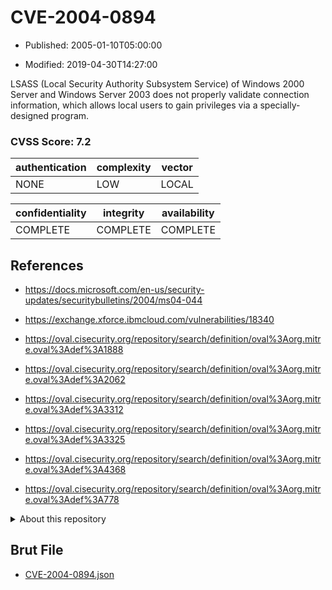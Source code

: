# CVE-2004-0894

- Published: 2005-01-10T05:00:00

- Modified: 2019-04-30T14:27:00

LSASS (Local Security Authority Subsystem Service) of Windows 2000 Server and Windows Server 2003 does not properly validate connection information, which allows local users to gain privileges via a specially-designed program.

### CVSS Score: **7.2**

| authentication | complexity | vector |
| --- | --- | --- |
| NONE | LOW | LOCAL |

| confidentiality | integrity | availability |
| --- | --- | --- |
| COMPLETE | COMPLETE | COMPLETE |

## References

* https://docs.microsoft.com/en-us/security-updates/securitybulletins/2004/ms04-044

* https://exchange.xforce.ibmcloud.com/vulnerabilities/18340

* https://oval.cisecurity.org/repository/search/definition/oval%3Aorg.mitre.oval%3Adef%3A1888

* https://oval.cisecurity.org/repository/search/definition/oval%3Aorg.mitre.oval%3Adef%3A2062

* https://oval.cisecurity.org/repository/search/definition/oval%3Aorg.mitre.oval%3Adef%3A3312

* https://oval.cisecurity.org/repository/search/definition/oval%3Aorg.mitre.oval%3Adef%3A3325

* https://oval.cisecurity.org/repository/search/definition/oval%3Aorg.mitre.oval%3Adef%3A4368

* https://oval.cisecurity.org/repository/search/definition/oval%3Aorg.mitre.oval%3Adef%3A778

<details>
<summary>About this repository</summary> 

  This repository is part of the project [Live Hack CVE](https://github.com/Live-Hack-CVE). Main website can be found [www.live-hack.org](https://www.live-hack.org) 
  
  Made by [Sn0wAlice](https://github.com/Sn0wAlice) for the people that care about security and need to have a feed of the latest CVEs. Hope you enjoy it, don't forget to star the repo and follow me on [Twitter](https://twitter.com/Sn0wAlice) and [Github](https://github.com/Sn0wAlice). And that is my [personnal website](https://www.alice-snow.me/)

  - [Home Page](https://github.com/Live-Hack-CVE)
  - [Framework](https://github.com/Live-Hack-CVE/cve-framework)
  - [CVE database](https://github.com/Live-Hack-CVE/full_database)
  - [Changelog](https://github.com/Live-Hack-CVE/Changelog)
</details>

## Brut File

* [CVE-2004-0894.json](https://raw.githubusercontent.com/Live-Hack-CVE/full_database/main/cves/2004/CVE-2004-0894.json)

